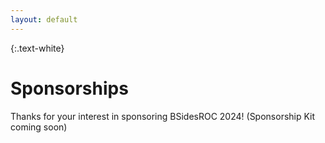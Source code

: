 ```yaml
---
layout: default
---
```


{:.text-white}
# Sponsorships

Thanks for your interest in sponsoring BSidesROC 2024! (Sponsorship Kit coming soon)
